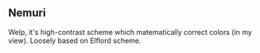 ## Nemuri
Welp, it's high-contrast scheme which matematically correct colors (in my view).
Loosely based on Elflord scheme.
